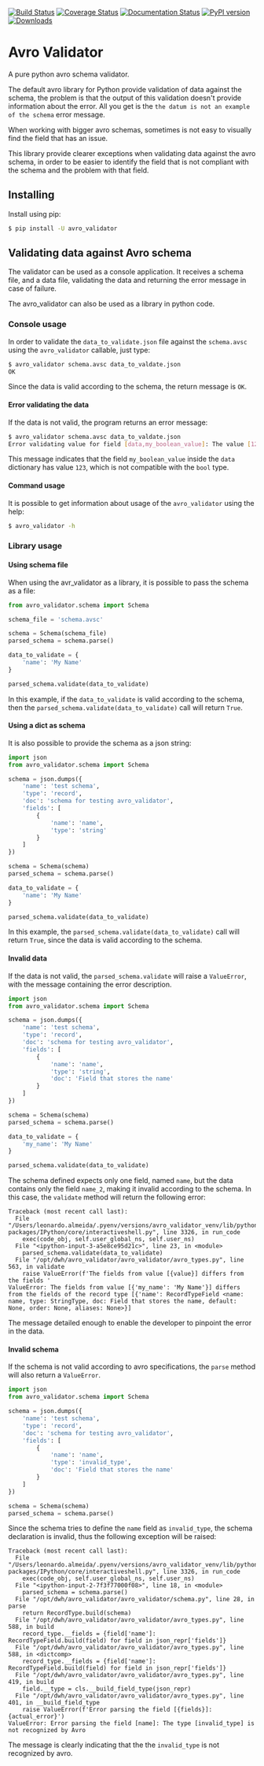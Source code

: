 [![Build Status](https://travis-ci.org/leocalm/avro_validator.svg?branch=master)](https://travis-ci.org/leocalm/avro_validator)
[![Coverage Status](https://coveralls.io/repos/github/leocalm/avro_validator/badge.svg?branch=master)](https://coveralls.io/github/leocalm/avro_validator?branch=master)
[![Documentation Status](https://readthedocs.org/projects/avro-validator/badge/?version=latest)](https://avro-validator.readthedocs.io/en/latest/?badge=latest)
[![PyPI version](https://badge.fury.io/py/avro-validator.svg)](https://badge.fury.io/py/avro-validator)
[![Downloads](https://pepy.tech/badge/avro-validator)](https://pepy.tech/project/avro-validator)

# Avro Validator
A pure python avro schema validator.

The default avro library for Python provide validation of data against the schema, the problem is that the output of 
this validation doesn't provide information about the error. 
All you get is the `the datum is not an example of the schema` error message.

When working with bigger avro schemas, sometimes is not easy to visually find the field that has an issue.

This library provide clearer exceptions when validating data against the avro schema, in order to be easier to 
identify the field that is not compliant with the schema and the problem with that field.

## Installing
Install using pip:
```bash
$ pip install -U avro_validator
```

## Validating data against Avro schema
The validator can be used as a console application. It receives a schema file, and a data file, validating the data
and returning the error message in case of failure.

The avro_validator can also be used as a library in python code.

### Console usage
In order to validate the `data_to_validate.json` file against the `schema.avsc` using the `avro_validator` callable, just type:
```bash
$ avro_validator schema.avsc data_to_valdate.json
OK
```
Since the data is valid according to the schema, the return message is `OK`.

#### Error validating the data
If the data is not valid, the program returns an error message:
```bash
$ avro_validator schema.avsc data_to_valdate.json
Error validating value for field [data,my_boolean_value]: The value [123] is not from one of the following types: [[NullType, BooleanType]]
```
This message indicates that the field `my_boolean_value` inside the `data` dictionary has value `123`, which is not 
compatible with the `bool` type.

#### Command usage
It is possible to get information about usage of the `avro_validator` using the help:
```bash
$ avro_validator -h
```

### Library usage
#### Using schema file
When using the avr_validator as a library, it is possible to pass the schema as a file:
```python
from avro_validator.schema import Schema

schema_file = 'schema.avsc'

schema = Schema(schema_file)
parsed_schema = schema.parse()

data_to_validate = {
    'name': 'My Name'
}

parsed_schema.validate(data_to_validate)
```
In this example, if the `data_to_validate` is valid according to the schema, then the
 `parsed_schema.validate(data_to_validate)` call will return `True`.

#### Using a dict as schema
It is also possible to provide the schema as a json string:
```python
import json
from avro_validator.schema import Schema

schema = json.dumps({
    'name': 'test schema',
    'type': 'record',
    'doc': 'schema for testing avro_validator',
    'fields': [
        {
            'name': 'name',
            'type': 'string'
        }
    ]
})

schema = Schema(schema)
parsed_schema = schema.parse()

data_to_validate = {
    'name': 'My Name'
}

parsed_schema.validate(data_to_validate)
```
In this example, the `parsed_schema.validate(data_to_validate)` call will return `True`, since the data is valid according to the schema.

#### Invalid data
If the data is not valid, the `parsed_schema.validate` will raise a `ValueError`, with the message containing the error description.
```python
import json
from avro_validator.schema import Schema

schema = json.dumps({
    'name': 'test schema',
    'type': 'record',
    'doc': 'schema for testing avro_validator',
    'fields': [
        {
            'name': 'name',
            'type': 'string',
            'doc': 'Field that stores the name'
        }
    ]
})

schema = Schema(schema)
parsed_schema = schema.parse()

data_to_validate = {
    'my_name': 'My Name'
}

parsed_schema.validate(data_to_validate)
```
The schema defined expects only one field, named `name`, but the data contains only the field `name_2`, 
making it invalid according to the schema. In this case, the `validate` method will return the following error:
```
Traceback (most recent call last):
  File "/Users/leonardo.almeida/.pyenv/versions/avro_validator_venv/lib/python3.7/site-packages/IPython/core/interactiveshell.py", line 3326, in run_code
    exec(code_obj, self.user_global_ns, self.user_ns)
  File "<ipython-input-3-a5e8ce95d21c>", line 23, in <module>
    parsed_schema.validate(data_to_validate)
  File "/opt/dwh/avro_validator/avro_validator/avro_types.py", line 563, in validate
    raise ValueError(f'The fields from value [{value}] differs from the fields '
ValueError: The fields from value [{'my_name': 'My Name'}] differs from the fields of the record type [{'name': RecordTypeField <name: name, type: StringType, doc: Field that stores the name, default: None, order: None, aliases: None>}]
```
The message detailed enough to enable the developer to pinpoint the error in the data.

#### Invalid schema
If the schema is not valid according to avro specifications, the `parse` method will also return a `ValueError`.
```python
import json
from avro_validator.schema import Schema

schema = json.dumps({
    'name': 'test schema',
    'type': 'record',
    'doc': 'schema for testing avro_validator',
    'fields': [
        {
            'name': 'name',
            'type': 'invalid_type',
            'doc': 'Field that stores the name'
        }
    ]
})

schema = Schema(schema)
parsed_schema = schema.parse()
```
Since the schema tries to define the `name` field as `invalid_type`, the schema declaration is invalid, 
thus the following exception will be raised:
```
Traceback (most recent call last):
  File "/Users/leonardo.almeida/.pyenv/versions/avro_validator_venv/lib/python3.7/site-packages/IPython/core/interactiveshell.py", line 3326, in run_code
    exec(code_obj, self.user_global_ns, self.user_ns)
  File "<ipython-input-2-7f3f77000f08>", line 18, in <module>
    parsed_schema = schema.parse()
  File "/opt/dwh/avro_validator/avro_validator/schema.py", line 28, in parse
    return RecordType.build(schema)
  File "/opt/dwh/avro_validator/avro_validator/avro_types.py", line 588, in build
    record_type.__fields = {field['name']: RecordTypeField.build(field) for field in json_repr['fields']}
  File "/opt/dwh/avro_validator/avro_validator/avro_types.py", line 588, in <dictcomp>
    record_type.__fields = {field['name']: RecordTypeField.build(field) for field in json_repr['fields']}
  File "/opt/dwh/avro_validator/avro_validator/avro_types.py", line 419, in build
    field.__type = cls.__build_field_type(json_repr)
  File "/opt/dwh/avro_validator/avro_validator/avro_types.py", line 401, in __build_field_type
    raise ValueError(f'Error parsing the field [{fields}]: {actual_error}')
ValueError: Error parsing the field [name]: The type [invalid_type] is not recognized by Avro
```
The message is clearly indicating that the the `invalid_type` is not recognized by avro.
